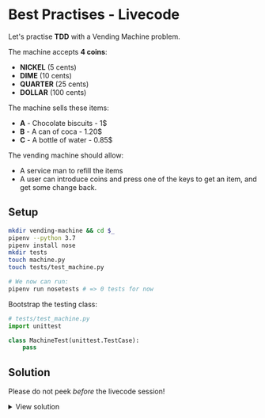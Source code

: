 # Best Practises - Livecode

Let's practise **TDD** with a Vending Machine problem.

The machine accepts **4 coins**:

- **NICKEL** (5 cents)
- **DIME** (10 cents)
- **QUARTER** (25 cents)
- **DOLLAR** (100 cents)

The machine sells these items:

- **A** - Chocolate biscuits - 1$
- **B** - A can of coca - 1.20$
- **C** - A bottle of water - 0.85$

The vending machine should allow:

- A service man to refill the items
- A user can introduce coins and press one of the keys to get an item, and get some change back.

## Setup

```bash
mkdir vending-machine && cd $_
pipenv --python 3.7
pipenv install nose
mkdir tests
touch machine.py
touch tests/test_machine.py

# We now can run:
pipenv run nosetests # => 0 tests for now
```

Bootstrap the testing class:

```python
# tests/test_machine.py
import unittest

class MachineTest(unittest.TestCase):
    pass
```

## Solution

Please do not peek _before_ the livecode session!

<details><summary>View solution</summary><p>

```python
# test/test_machine.py
import unittest
from machine import Machine, Rack, Coin

class MachineTest(unittest.TestCase):
    def test_can_refill_biscuits(self):
        racks = [ Rack("A", "", 100) ]
        machine = Machine(racks)
        machine.refill("A", 3)
        self.assertEqual(machine.racks["A"].quantity, 3)

    def test_user_can_buy_item_a(self):
        racks = [ Rack("A", "", 100) ]
        machine = Machine(racks, 0)
        machine.refill("A", 1)
        machine.insert(Coin.DOLLAR)
        outcome = machine.press("A")
        self.assertTrue(outcome)
        self.assertEqual(machine.racks["A"].quantity, 0)
        self.assertEqual(machine.amount, 0)
        self.assertEqual(machine.coins[Coin.DOLLAR], 1)

    def test_user_get_its_change_back(self):
        racks = [ Rack("C", "", 85) ]
        machine = Machine(racks, 10) # Ten coins each
        machine.refill("C", 1)
        machine.insert(Coin.DOLLAR)
        outcome = machine.press("C")
        self.assertEqual(machine.coins[Coin.DIME], 9)
        self.assertEqual(machine.coins[Coin.NICKEL], 9)
```

```python
# machine.py
from enum import Enum

class Rack:
    def __init__(self, code, name, price):
        self.code = code
        self.name = name
        self.price = price
        self.quantity = 0

class Coin(Enum):
    NICKEL = 5
    DIME = 10
    QUARTER = 25
    DOLLAR = 100

class Machine:
    def __init__(self, racks, coin_count = 10):
        self.racks = dict((r.code, r) for r in racks)
        self.coins = dict((coin, coin_count) for coin in Coin)
        self.amount = 0

    def refill(self, code, quantity):
        self.racks[code].quantity += quantity

    def insert(self, coin):
        self.coins[coin] += 1
        self.amount += coin.value

    def press(self, code):
        rack = self.racks[code]
        if rack.quantity > 0:
            if self.amount >= rack.price:
                self.racks[code].quantity -= 1
                self.__give_change(self.amount - rack.price)
                self.amount -= rack.price
                return True
            else:
                # TODO: give feedback to user that more coins are needed!
                return False
        else:
            # TODO: give feedback to user that this product is sold out!
            return False

    def __give_change(self, change):
        if change == 0:
            return
        else:
            for coin in reversed(Coin):
                count = change // coin.value
                change = change % coin.value
                self.coins[coin] -= count
```

</p></details>
